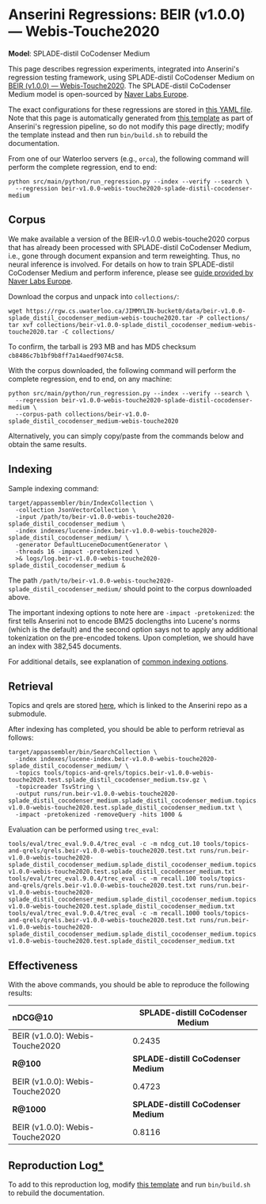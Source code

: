 # Anserini Regressions: BEIR (v1.0.0) &mdash; Webis-Touche2020

**Model**: SPLADE-distil CoCodenser Medium

This page describes regression experiments, integrated into Anserini's regression testing framework, using SPLADE-distil CoCodenser Medium on [BEIR (v1.0.0) &mdash; Webis-Touche2020](http://beir.ai/).
The SPLADE-distil CoCodenser Medium model is open-sourced by [Naver Labs Europe](https://europe.naverlabs.com/research/machine-learning-and-optimization/splade-models).

The exact configurations for these regressions are stored in [this YAML file](../src/main/resources/regression/beir-v1.0.0-webis-touche2020-splade-distil-cocodenser-medium.yaml).
Note that this page is automatically generated from [this template](../src/main/resources/docgen/templates/beir-v1.0.0-webis-touche2020-splade-distil-cocodenser-medium.template) as part of Anserini's regression pipeline, so do not modify this page directly; modify the template instead and then run `bin/build.sh` to rebuild the documentation.

From one of our Waterloo servers (e.g., `orca`), the following command will perform the complete regression, end to end:

```
python src/main/python/run_regression.py --index --verify --search \
  --regression beir-v1.0.0-webis-touche2020-splade-distil-cocodenser-medium
```

## Corpus

We make available a version of the BEIR-v1.0.0 webis-touche2020 corpus that has already been processed with SPLADE-distil CoCodenser Medium, i.e., gone through document expansion and term reweighting.
Thus, no neural inference is involved.
For details on how to train SPLADE-distil CoCodenser Medium and perform inference, please see [guide provided by Naver Labs Europe](https://github.com/naver/splade/tree/main/anserini_evaluation).

Download the corpus and unpack into `collections/`:

```
wget https://rgw.cs.uwaterloo.ca/JIMMYLIN-bucket0/data/beir-v1.0.0-splade_distil_cocodenser_medium-webis-touche2020.tar -P collections/
tar xvf collections/beir-v1.0.0-splade_distil_cocodenser_medium-webis-touche2020.tar -C collections/
```

To confirm, the tarball is 293 MB and has MD5 checksum `cb8486c7b1bf9b8ff7a14aedf9074c58`.

With the corpus downloaded, the following command will perform the complete regression, end to end, on any machine:

```
python src/main/python/run_regression.py --index --verify --search \
  --regression beir-v1.0.0-webis-touche2020-splade-distil-cocodenser-medium \
  --corpus-path collections/beir-v1.0.0-splade_distil_cocodenser_medium-webis-touche2020
```

Alternatively, you can simply copy/paste from the commands below and obtain the same results.

## Indexing

Sample indexing command:

```
target/appassembler/bin/IndexCollection \
  -collection JsonVectorCollection \
  -input /path/to/beir-v1.0.0-webis-touche2020-splade_distil_cocodenser_medium \
  -index indexes/lucene-index.beir-v1.0.0-webis-touche2020-splade_distil_cocodenser_medium/ \
  -generator DefaultLuceneDocumentGenerator \
  -threads 16 -impact -pretokenized \
  >& logs/log.beir-v1.0.0-webis-touche2020-splade_distil_cocodenser_medium &
```

The path `/path/to/beir-v1.0.0-webis-touche2020-splade_distil_cocodenser_medium/` should point to the corpus downloaded above.

The important indexing options to note here are `-impact -pretokenized`: the first tells Anserini not to encode BM25 doclengths into Lucene's norms (which is the default) and the second option says not to apply any additional tokenization on the pre-encoded tokens.
Upon completion, we should have an index with 382,545 documents.

For additional details, see explanation of [common indexing options](common-indexing-options.md).

## Retrieval

Topics and qrels are stored [here](https://github.com/castorini/anserini-tools/tree/master/topics-and-qrels), which is linked to the Anserini repo as a submodule.

After indexing has completed, you should be able to perform retrieval as follows:

```
target/appassembler/bin/SearchCollection \
  -index indexes/lucene-index.beir-v1.0.0-webis-touche2020-splade_distil_cocodenser_medium/ \
  -topics tools/topics-and-qrels/topics.beir-v1.0.0-webis-touche2020.test.splade_distil_cocodenser_medium.tsv.gz \
  -topicreader TsvString \
  -output runs/run.beir-v1.0.0-webis-touche2020-splade_distil_cocodenser_medium.splade_distil_cocodenser_medium.topics.beir-v1.0.0-webis-touche2020.test.splade_distil_cocodenser_medium.txt \
  -impact -pretokenized -removeQuery -hits 1000 &
```

Evaluation can be performed using `trec_eval`:

```
tools/eval/trec_eval.9.0.4/trec_eval -c -m ndcg_cut.10 tools/topics-and-qrels/qrels.beir-v1.0.0-webis-touche2020.test.txt runs/run.beir-v1.0.0-webis-touche2020-splade_distil_cocodenser_medium.splade_distil_cocodenser_medium.topics.beir-v1.0.0-webis-touche2020.test.splade_distil_cocodenser_medium.txt
tools/eval/trec_eval.9.0.4/trec_eval -c -m recall.100 tools/topics-and-qrels/qrels.beir-v1.0.0-webis-touche2020.test.txt runs/run.beir-v1.0.0-webis-touche2020-splade_distil_cocodenser_medium.splade_distil_cocodenser_medium.topics.beir-v1.0.0-webis-touche2020.test.splade_distil_cocodenser_medium.txt
tools/eval/trec_eval.9.0.4/trec_eval -c -m recall.1000 tools/topics-and-qrels/qrels.beir-v1.0.0-webis-touche2020.test.txt runs/run.beir-v1.0.0-webis-touche2020-splade_distil_cocodenser_medium.splade_distil_cocodenser_medium.topics.beir-v1.0.0-webis-touche2020.test.splade_distil_cocodenser_medium.txt
```

## Effectiveness

With the above commands, you should be able to reproduce the following results:

| **nDCG@10**                                                                                                  | **SPLADE-distill CoCodenser Medium**|
|:-------------------------------------------------------------------------------------------------------------|-----------|
| BEIR (v1.0.0): Webis-Touche2020                                                                              | 0.2435    |
| **R@100**                                                                                                    | **SPLADE-distill CoCodenser Medium**|
| BEIR (v1.0.0): Webis-Touche2020                                                                              | 0.4723    |
| **R@1000**                                                                                                   | **SPLADE-distill CoCodenser Medium**|
| BEIR (v1.0.0): Webis-Touche2020                                                                              | 0.8116    |


## Reproduction Log[*](reproducibility.md)

To add to this reproduction log, modify [this template](../src/main/resources/docgen/templates/beir-v1.0.0-webis-touche2020-splade-distil-cocodenser-medium.template) and run `bin/build.sh` to rebuild the documentation.
